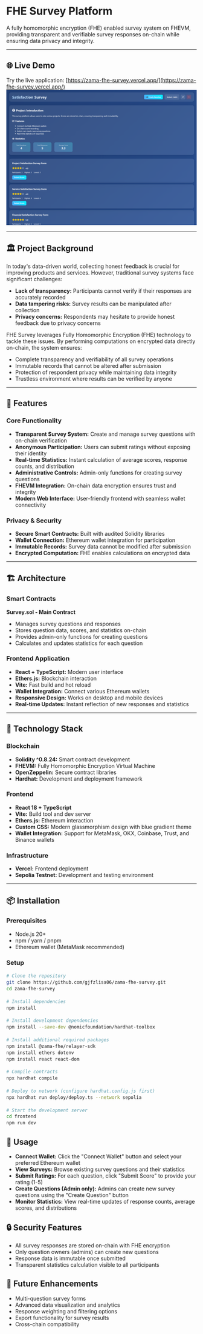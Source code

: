 # FHE Survey Platform

A fully homomorphic encryption (FHE) enabled survey system on FHEVM, providing transparent and verifiable survey responses on-chain while ensuring data privacy and integrity.

---

## 🌐 Live Demo

Try the live application: [https://zama-fhe-survey.vercel.app/](https://zama-fhe-survey.vercel.app/)
![界面截图](./image.png)

---

## 🏛️ Project Background

In today's data-driven world, collecting honest feedback is crucial for improving products and services. However, traditional survey systems face significant challenges:

- **Lack of transparency:** Participants cannot verify if their responses are accurately recorded
- **Data tampering risks:** Survey results can be manipulated after collection
- **Privacy concerns:** Respondents may hesitate to provide honest feedback due to privacy concerns

FHE Survey leverages Fully Homomorphic Encryption (FHE) technology to tackle these issues. By performing computations on encrypted data directly on-chain, the system ensures:

- Complete transparency and verifiability of all survey operations
- Immutable records that cannot be altered after submission
- Protection of respondent privacy while maintaining data integrity
- Trustless environment where results can be verified by anyone

---

## 🚀 Features

### Core Functionality

- **Transparent Survey System:** Create and manage survey questions with on-chain verification
- **Anonymous Participation:** Users can submit ratings without exposing their identity
- **Real-time Statistics:** Instant calculation of average scores, response counts, and distribution
- **Administrative Controls:** Admin-only functions for creating survey questions
- **FHEVM Integration:** On-chain data encryption ensures trust and integrity
- **Modern Web Interface:** User-friendly frontend with seamless wallet connectivity

### Privacy & Security

- **Secure Smart Contracts:** Built with audited Solidity libraries
- **Wallet Connection:** Ethereum wallet integration for participation
- **Immutable Records:** Survey data cannot be modified after submission
- **Encrypted Computation:** FHE enables calculations on encrypted data

---

## 🏗️ Architecture

### Smart Contracts

**Survey.sol - Main Contract**

- Manages survey questions and responses
- Stores question data, scores, and statistics on-chain
- Provides admin-only functions for creating questions
- Calculates and updates statistics for each question

### Frontend Application

- **React + TypeScript:** Modern user interface
- **Ethers.js:** Blockchain interaction
- **Vite:** Fast build and hot reload
- **Wallet Integration:** Connect various Ethereum wallets
- **Responsive Design:** Works on desktop and mobile devices
- **Real-time Updates:** Instant reflection of new responses and statistics

---

## 🔧 Technology Stack

### Blockchain

- **Solidity ^0.8.24:** Smart contract development
- **FHEVM:** Fully Homomorphic Encryption Virtual Machine
- **OpenZeppelin:** Secure contract libraries
- **Hardhat:** Development and deployment framework

### Frontend

- **React 18 + TypeScript**
- **Vite:** Build tool and dev server
- **Ethers.js:** Ethereum interaction
- **Custom CSS:** Modern glassmorphism design with blue gradient theme
- **Wallet Integration:** Support for MetaMask, OKX, Coinbase, Trust, and Binance wallets

### Infrastructure

- **Vercel:** Frontend deployment
- **Sepolia Testnet:** Development and testing environment

---

## 📦 Installation

### Prerequisites

- Node.js 20+
- npm / yarn / pnpm
- Ethereum wallet (MetaMask recommended)

### Setup

```bash
# Clone the repository
git clone https://github.com/gjfzlisa06/zama-fhe-survey.git
cd zama-fhe-survey

# Install dependencies
npm install

# Install development dependencies
npm install --save-dev @nomicfoundation/hardhat-toolbox

# Install additional required packages
npm install @zama-fhe/relayer-sdk
npm install ethers dotenv
npm install react react-dom

# Compile contracts
npx hardhat compile

# Deploy to network (configure hardhat.config.js first)
npx hardhat run deploy/deploy.ts --network sepolia

# Start the development server
cd frontend
npm run dev   
```

## 🎯 Usage   

- **Connect Wallet:** Click the "Connect Wallet" button and select your preferred Ethereum wallet
- **View Surveys:** Browse existing survey questions and their statistics
- **Submit Ratings:** For each question, click "Submit Score" to provide your rating (1-5)
- **Create Questions (Admin only):** Admins can create new survey questions using the "Create Question" button
- **Monitor Statistics:** View real-time updates of response counts, average scores, and distributions

## 🔒 Security Features

- All survey responses are stored on-chain with FHE encryption
- Only question owners (admins) can create new questions
- Response data is immutable once submitted
- Transparent statistics calculation visible to all participants

## 🌟 Future Enhancements

- Multi-question survey forms
- Advanced data visualization and analytics
- Response weighting and filtering options
- Export functionality for survey results
- Cross-chain compatibility